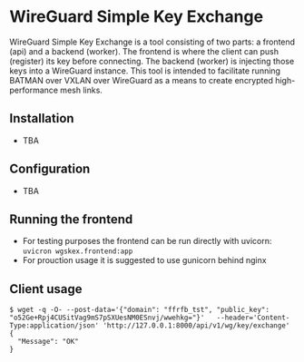 # WireGuard Simple Key Exchange

WireGuard Simple Key Exchange is a tool consisting of two parts: a frontend (api) and a backend (worker). The frontend is where the client can push (register) its key before connecting. The backend (worker) is injecting those keys into a WireGuard instance.
This tool is intended to facilitate running BATMAN over VXLAN over WireGuard as a means to create encrypted high-performance mesh links.

## Installation

* TBA

## Configuration

* TBA

## Running the frontend

* For testing purposes the frontend can be run directly with uvicorn: `uvicron wgskex.frontend:app`
* For prouction usage it is suggested to use gunicorn behind nginx

## Client usage

```
$ wget -q -O- --post-data='{"domain": "ffrfb_tst", "public_key": "o52Ge+Rpj4CUSitVag9mS7pSXUesNM0ESnvj/wwehkg="}'   --header='Content-Type:application/json' 'http://127.0.0.1:8000/api/v1/wg/key/exchange'
{
  "Message": "OK"
}
```
